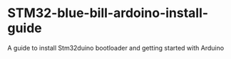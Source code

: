# STM32-blue-bill-ardoino-install-guide
A guide to install Stm32duino bootloader and getting started with Arduino 
